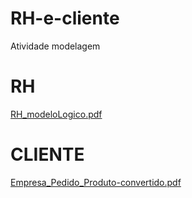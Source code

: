 # RH-e-cliente
Atividade modelagem 

#  RH 
[RH_modeloLogico.pdf](https://github.com/Gabriel21Oliver/RH-e-cliente/files/7612589/RH_modeloLogico.pdf)

# CLIENTE
[Empresa_Pedido_Produto-convertido.pdf](https://github.com/Gabriel21Oliver/RH-e-cliente/files/7612598/Empresa_Pedido_Produto-convertido.pdf)

